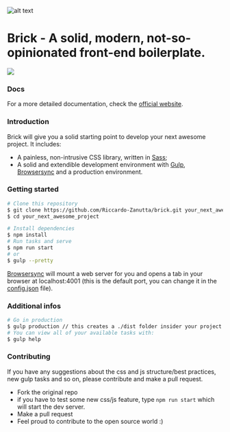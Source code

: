 ![alt text](https://dl.dropboxusercontent.com/u/81135676/brick.svg "Brick")

# Brick - A **solid**, modern, not-so-opinionated front-end boilerplate. #

<a href="https://www.youtube.com/watch?v=Sagg08DrO5U"><img src='http://img.shields.io/badge/gandalf-approved-61C6FF.svg'></a>

### Docs
For a more detailed documentation, check the <a href="http://riccardo-zanutta.github.io/brick/">official website</a>.

### Introduction

Brick will give you a solid starting point to develop your next awesome project.
It includes: 
* A painless, non-intrusive CSS library, written in <a href="http://sass-lang.com/">Sass</a>;
* A solid and extendible development environment with <a href="http://gulpjs.com/">Gulp</a>, <a href="https://www.browsersync.io/">Browsersync</a> and a production environment.

### Getting started

```sh
# Clone this repository
$ git clone https://github.com/Riccardo-Zanutta/brick.git your_next_awesome_project
$ cd your_next_awesome_project

# Install dependencies
$ npm install
# Run tasks and serve
$ npm run start
# or
$ gulp --pretty
```

<a href="https://www.browsersync.io/">Browsersync</a> will mount a web server for you and opens a tab in your browser at localhost:4001 (this is the default port, you can change it in the <a href="https://github.com/Riccardo-Zanutta/brick/blob/master/config.json">config.json</a> file).

### Additional infos

```sh
# Go in production
$ gulp production // this creates a ./dist folder insider your project
# You can view all of your available tasks with:
$ gulp help 
```

### Contributing

If you have any suggestions about the css and js structure/best practices, new gulp tasks and so on, please contribute and make a pull request.

* Fork the original repo
* if you have to test some new css/js feature, type ``` npm run start ``` which will start the dev server.
* Make a pull request
* Feel proud to contribute to the open source world :) 
